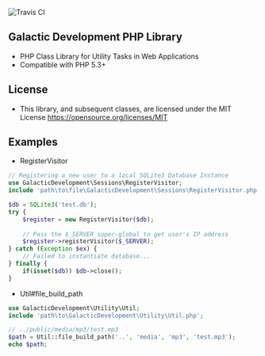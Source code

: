 ![Travis CI](https://travis-ci.org/RaVenHelm/GalacticDevelopmentPhpLibrary.svg?branch=master)


## Galactic Development PHP Library
* PHP Class Library for Utility Tasks in Web Applications
* Compatible with PHP 5.3+

## License
* This library, and subsequent classes, are licensed under the MIT License <https://opensource.org/licenses/MIT>

## Examples
* RegisterVisitor
```php
// Registering a new user to a local SQLite3 Database Instance
use GalacticDevelopment\Sessions\RegisterVisitor;
include 'path\to\file\GalacticDevelopment\Sessions\RegisterVisitor.php';

$db = SQLite3('test.db');
try {
    $register = new RegisterVisitor($db);
    
    // Pass the $_SERVER super-global to get user's IP address
    $register->registerVisitor($_SERVER);
} catch (Exception $ex) {
    // Failed to instantiate database...
} finally {
    if(isset($db)) $db->close();
}
```

* Util#file_build_path
``` php
use GalacticDevelopment\Utility\Util;
include 'path\to\GalacticDevelopment\Utility\Util.php';

// ../public/media/mp3/test.mp3
$path = Util::file_build_path('..', 'media', 'mp3', 'test.mp3');
echo $path;
```